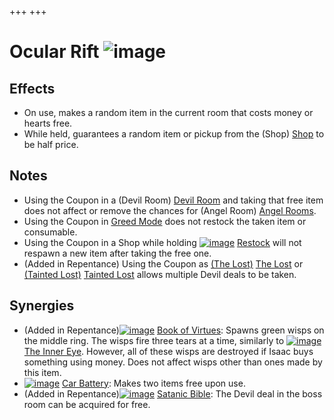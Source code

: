 +++
+++

 # Ocular Rift ![image](/image/Ocular_Rift.png) 


Effects
---------


* On use, makes a random item in the current room that costs money or hearts free.
* While held, guarantees a random item or pickup from the (Shop) [Shop](/wiki/Shop "Shop") to be half price.


Notes
-------


* Using the Coupon in a (Devil Room) [Devil Room](/wiki/Devil_Room "Devil Room") and taking that free item does not affect or remove the chances for (Angel Room) [Angel Rooms](/wiki/Angel_Room "Angel Room").
* Using the Coupon in [Greed Mode](/wiki/Greed_Mode "Greed Mode") does not restock the taken item or consumable.
* Using the Coupon in a Shop while holding [![image](/image/Restock.png)](/wiki/Restock "Restock") [Restock](/wiki/Restock "Restock") will not respawn a new item after taking the free one.
* (Added in Repentance) Using the Coupon as  [(The Lost)](/wiki/The_Lost "The Lost") [The Lost](/wiki/The_Lost "The Lost") or  [(Tainted Lost)](/wiki/Tainted_Lost "Tainted Lost") [Tainted Lost](/wiki/Tainted_Lost "Tainted Lost") allows multiple Devil deals to be taken.


Synergies
-----------


* (Added in Repentance)[![image](/image/Book_of_Virtues.png)](/wiki/Book_of_Virtues "Book of Virtues") [Book of Virtues](/wiki/Book_of_Virtues "Book of Virtues"): Spawns green wisps on the middle ring. The wisps fire three tears at a time, similarly to [![image](/image/The_Inner_Eye.png)](/wiki/The_Inner_Eye "The Inner Eye") [The Inner Eye](/wiki/The_Inner_Eye "The Inner Eye"). However, all of these wisps are destroyed if Isaac buys something using money. Does not affect wisps other than ones made by this item.
* [![image](/image/Car_Battery.png)](/wiki/Car_Battery "Car Battery") [Car Battery](/wiki/Car_Battery "Car Battery"): Makes two items free upon use.
* (Added in Repentance)[![image](/image/Satanic_Bible.png)](/wiki/Satanic_Bible "Satanic Bible") [Satanic Bible](/wiki/Satanic_Bible "Satanic Bible"): The Devil deal in the boss room can be acquired for free.


